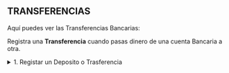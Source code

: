 ## **TRANSFERENCIAS**

Aquí puedes ver las Transferencias Bancarias:  

Registra una **Transferencia** cuando pasas dinero de una cuenta Bancaria a otra.  

<details><summary class="text-primary">1. Registar un Deposito o Trasferencia</summary>
        <p>1.1 En la esquina inferior derecha, haz clic en el <b>Boton + Rojo</b></p>
        <p>1.2 La <b>Fecha</b> se carga con la fecha actual del día.</p>
        <p>1.3 Selecciona la Cuenta y Subcuenta <b>Origen</b>.</p>
        <p>1.4 Selecciona la Cuenta y Subcuenta <b>Destino</b>.</p>
        <p>1.5 Digita el <b>Número de Comprobante</b>.</p>
        <p>1.6 Digita el <b>Valor</b> de la transferencia.</p>
        <p>1.7 Para terminar clic en el boton <b>Guardar</b>.</p>
</details>